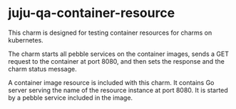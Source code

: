 # juju-qa-container-resource

This charm is designed for testing container resources for charms on kubernetes.

The charm starts all pebble services on the container images, sends a GET
request to the container at port 8080, and then sets the response and the charm
status message.

A container image resource is included with this charm. It contains Go server
serving the name of the resource instance at port 8080. It is started by a
pebble service included in the image.